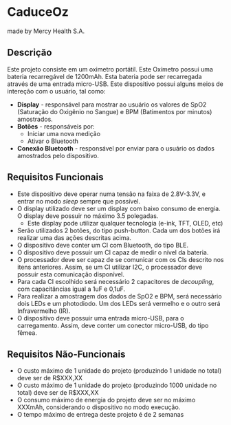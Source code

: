 # CaduceOz
made by Mercy Health S.A.

## Descrição

Este projeto consiste em um oximetro portátil. Este Oxímetro possui uma bateria recarregável de 1200mAh. Esta bateria pode ser recarregada através de uma entrada micro-USB. Este dispositivo possui alguns meios de intereção com o usuário, tal como:
* **Display** - responsável para mostrar ao usuário os valores de SpO2 (Saturação do Oxigênio no Sangue) e BPM (Batimentos por minutos) amostrados.
* **Botões** - responsáveis por:
    * Iniciar uma nova medição
    * Ativar o Bluetooth
* **Conexão Bluetooth** - responsável por enviar para o usuário os dados amostrados pelo dispositivo.

## Requisitos Funcionais

* Este dispositivo deve operar numa tensão na faixa de 2.8V-3.3V, e entrar no modo _sleep_ sempre que possível.
* O display utilizado deve ser um display com baixo consumo de energia. O display deve possuir no máximo 3.5 polegadas.
    * Este display pode utilizar qualquer tecnologia (e-ink, TFT, OLED, etc)
* Serão utilizados 2 botões, do tipo push-button. Cada um dos botões irá realizar uma das ações descritas acima.
* O dispositivo deve conter um CI com Bluetooth, do tipo BLE.
* O dispositivo deve possuir um CI capaz de medir o nível da bateria.
* O processador deve ser capaz de se comunicar com os CIs descrito nos itens anteriores. Assim, se um CI utilizar I2C, o processador deve possuir esta comunicação disponível.
* Para cada CI escolhido será necessário 2 capacitores de _decoupling_, com capacitâncias igual a 1uF e 0,1uF.
* Para realizar a amostragem dos dados de SpO2 e BPM, será necessário dois LEDs e um photodiodo. Um dos LEDs será vermelho e o outro será Infravermelho (IR).
* O dispositivo deve possuir uma entrada micro-USB, para o carregamento. Assim, deve conter um conector micro-USB, do tipo fêmea.

## Requisitos Não-Funcionais

* O custo máximo de 1 unidade do projeto (produzindo 1 unidade no total) deve ser de R$XXX,XX
* O custo máximo de 1 unidade do projeto (produzindo 1000 unidade no total) deve ser de R$XXX,XX
* O consumo máximo de energia do projeto deve ser no máximo XXXmAh, considerando o dispositivo no modo execução.
* O tempo máximo de entrega deste projeto é de 2 semanas
